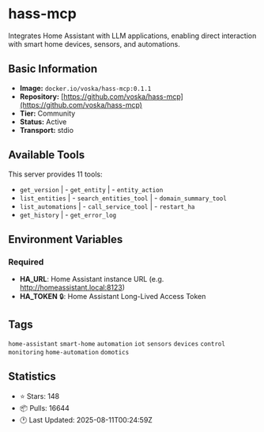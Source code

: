 # hass-mcp

Integrates Home Assistant with LLM applications, enabling direct interaction with smart home devices, sensors, and automations.

## Basic Information

- **Image:** `docker.io/voska/hass-mcp:0.1.1`
- **Repository:** [https://github.com/voska/hass-mcp](https://github.com/voska/hass-mcp)
- **Tier:** Community
- **Status:** Active
- **Transport:** stdio

## Available Tools

This server provides 11 tools:

- `get_version` | - `get_entity` | - `entity_action`
- `list_entities` | - `search_entities_tool` | - `domain_summary_tool`
- `list_automations` | - `call_service_tool` | - `restart_ha`
- `get_history` | - `get_error_log`

## Environment Variables

### Required

- **HA_URL**: Home Assistant instance URL (e.g. http://homeassistant.local:8123)
- **HA_TOKEN** 🔒: Home Assistant Long-Lived Access Token

## Tags

`home-assistant` `smart-home` `automation` `iot` `sensors` `devices` `control` `monitoring` `home-automation` `domotics` 

## Statistics

- ⭐ Stars: 148
- 📦 Pulls: 16644
- 🕐 Last Updated: 2025-08-11T00:24:59Z
